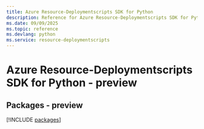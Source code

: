 ```yaml
---
title: Azure Resource-Deploymentscripts SDK for Python
description: Reference for Azure Resource-Deploymentscripts SDK for Python
ms.date: 09/09/2025
ms.topic: reference
ms.devlang: python
ms.service: resource-deploymentscripts
---
```

# Azure Resource-Deploymentscripts SDK for Python - preview
## Packages - preview
[!INCLUDE [packages](resource-deploymentscripts-index.md)]
